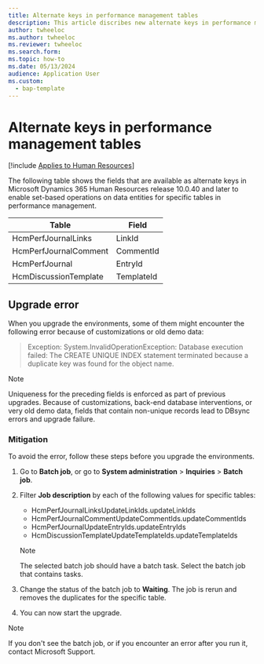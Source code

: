 ```yaml
---
title: Alternate keys in performance management tables
description: This article discribes new alternate keys in performance management tables.
author: twheeloc
ms.author: twheeloc
ms.reviewer: twheeloc
ms.search.form:
ms.topic: how-to
ms.date: 05/13/2024
audience: Application User
ms.custom: 
  - bap-template
---
```


# Alternate keys in performance management tables

[!include [Applies to Human Resources](../includes/applies-to-hr.md)]

The following table shows the fields that are available as alternate keys in Microsoft Dynamics 365 Human Resources release 10.0.40 and later to enable set-based operations on data entities for specific tables in performance management.

| Table | Field |
|---|---|
| HcmPerfJournalLinks | LinkId |
| HcmPerfJournalComment | CommentId |
| HcmPerfJournal | EntryId |
| HcmDiscussionTemplate | TemplateId |

## Upgrade error

When you upgrade the environments, some of them might encounter the following error because of customizations or old demo data:

> Exception: System.InvalidOperationException: Database execution failed: The CREATE UNIQUE INDEX statement terminated because a duplicate key was found for the object name.

> [!NOTE]
> Uniqueness for the preceding fields is enforced as part of previous upgrades. Because of customizations, back-end database interventions, or very old demo data, fields that contain non-unique records lead to DBsync errors and upgrade failure.

### Mitigation

To avoid the error, follow these steps before you upgrade the environments.

1. Go to **Batch job**, or go to **System administration** \> **Inquiries** \> **Batch job**.
2. Filter **Job description** by each of the following values for specific tables:

    - HcmPerfJournalLinksUpdateLinkIds.updateLinkIds
    - HcmPerfJournalCommentUpdateCommentIds.updateCommentIds
    - HcmPerfJournalUpdateEntryIds.updateEntryIds
    - HcmDiscussionTemplateUpdateTemplateIds.updateTemplateIds

    > [!NOTE]
    > The selected batch job should have a batch task. Select the batch job that contains tasks.

3. Change the status of the batch job to **Waiting**. The job is rerun and removes the duplicates for the specific table.
4. You can now start the upgrade.

> [!NOTE]
> If you don't see the batch job, or if you encounter an error after you run it, contact Microsoft Support.
